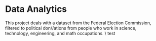 # Data Analytics
This project deals with a dataset from the Federal Election Commission, filtered to political don//ations from people who work in science, technology, engineering, and math occupations. \\
test
